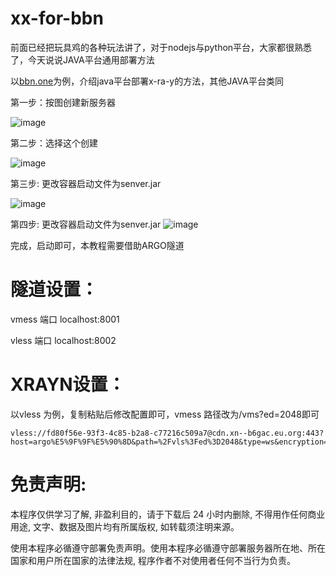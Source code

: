 # xx-for-bbn

前面已经把玩具鸡的各种玩法讲了，对于nodejs与python平台，大家都很熟悉了，今天说说JAVA平台通用部署方法

以[bbn.one](https://bbn.one)为例，介绍java平台部署x-ra-y的方法，其他JAVA平台类同

第一步：按图创建新服务器

![image](https://github.com/dsadsadsss/xx-for-bbn/blob/main/png/1.PNG)

第二步：选择这个创建

![image](https://github.com/dsadsadsss/xx-for-bbn/blob/main/png/2.PNG)

第三步: 更改容器启动文件为senver.jar

![image](https://github.com/dsadsadsss/xx-for-bbn/blob/main/png/3.PNG)

第四步: 更改容器启动文件为senver.jar
![image](https://github.com/dsadsadsss/xx-for-bbn/blob/main/png/3.PNG)

完成，启动即可，本教程需要借助ARGO隧道

# 隧道设置：

vmess 端口  localhost:8001

vless 端口  localhost:8002

# XRAYN设置：

以vless 为例，复制粘贴后修改配置即可，vmess 路径改为/vms?ed=2048即可
```
vless://fd80f56e-93f3-4c85-b2a8-c77216c509a7@cdn.xn--b6gac.eu.org:443?host=argo%E5%9F%9F%E5%90%8D&path=%2Fvls%3Fed%3D2048&type=ws&encryption=none&fp=chrome&security=tls&sni=argo%E5%9F%9F%E5%90%8D#darknodes
```

# 免责声明:
本程序仅供学习了解, 非盈利目的，请于下载后 24 小时内删除, 不得用作任何商业用途, 文字、数据及图片均有所属版权, 如转载须注明来源。

使用本程序必循遵守部署免责声明。使用本程序必循遵守部署服务器所在地、所在国家和用户所在国家的法律法规, 程序作者不对使用者任何不当行为负责。
